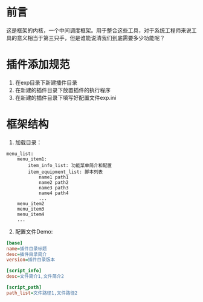 # 前言
这是框架的内核，一个中间调度框架。用于整合这些工具，对于系统工程师来说工具的意义相当于第三只手，但是谁能说清我们到底需要多少功能呢？

# 插件添加规范
1. 在exp目录下新建插件目录
2. 在新建的插件目录下放置插件的执行程序
3. 在新建的插件目录下填写好配置文件exp.ini

# 框架结构
1. 加载目录：
```text
menu_list:
    menu_item1:
        item_info_list: 功能菜单简介和配置
        item_equipment_list: 脚本列表
            name1 path1
            name2 path2
            name3 path3
            name4 path4
            ...
    menu_item2
    menu_item3
    menu_item4
    ...
```
2. 配置文件Demo:
```ini
[base]
name=插件目录标题
desc=插件目录简介
version=插件目录版本

[script_info]
desc=文件简介1,文件简介2

[script_path]
path_list=文件路径1,文件路径2

```
